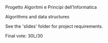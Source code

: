 Progetto Algoritmi e Principi dell'Informatica

Algorithms and data structures

See the 'slides' folder for project requirements.

Final vote: 30L/30
